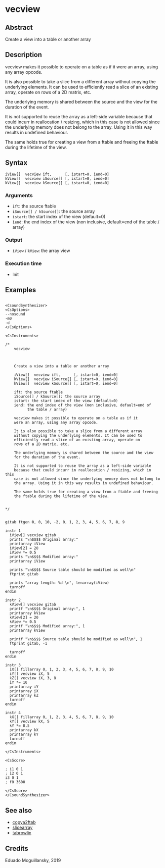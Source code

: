 # vecview

## Abstract

Create a view into a table or another array

## Description

vecview makes it possible to operate on a table as if it
were an array, using any array opcode.

It is also possible to take a slice from a different array
without copying the underlying elements. It can be used to
efficiently read a slice of an existing array, operate on
rows of a 2D matrix, etc.

The underlying memory is shared between the source and the view
for the duration of the event.

It is not supported to reuse the array as a left-side variable
because that could incurr in reallocation / resizing, which in this
case is not allowed since the underlying memory does not belong to
the array. Using it in this way results in undefined behaviour.

The same holds true for creating a view from a ftable and freeing
the ftable during the lifetime of the view.

## Syntax

    iView[]  vecview ift,      [, istart=0, iend=0]
    kView[]  vecview iSource[] [, istart=0, iend=0]
    kView[]  vecview kSource[] [, istart=0, iend=0]

### Arguments

* `ift`: the source ftable
* `iSource[] / kSource[]`: the source array
* `istart`: the start index of the view (default=0)
* `iend`: the end index of the view (non inclusive, default=end of
          the table / array)

### Output

* `iView` / `kView`: the array view

### Execution time

* Init

## Examples

```csound 

<CsoundSynthesizer>
<CsOptions>
--nosound
-m0
-d
</CsOptions>

<CsInstruments>

/*
    vecview



    Create a view into a table or another array

    iView[]  vecview ift,      [, istart=0, iend=0]
    kView[]  vecview iSource[] [, istart=0, iend=0]
    kView[]  vecview kSource[] [, istart=0, iend=0]

    ift: the source ftable
    iSource[] / kSource[]: the source array
    istart: the start index of the view (default=0)
    iend: the end index of the view (non inclusive, default=end of
          the table / array)
        
    vecview makes it possible to operate on a table as if it
    were an array, using any array opcode. 

    It is also possible to take a slice from a different array
    without copying the underlying elements. It can be used to 
    efficiently read a slice of an existing array, operate on
    rows of a 2D matrix, etc.

    The underlying memory is shared between the source and the view
    for the duration of the event.

    It is not supported to reuse the array as a left-side variable
    because that could incurr in reallocation / resizing, which in this
    case is not allowed since the underlying memory does not belong to 
    the array. Using it in this way results in undefined behaviour.

    The same holds true for creating a view from a ftable and freeing 
    the ftable during the lifetime of the view.

    
*/


gitab ftgen 0, 0, 10, -2, 0, 1, 2, 3, 4, 5, 6, 7, 8, 9

instr 1
  iView[] vecview gitab
  prints "\n$$$$ Original array:"
  printarray iView
  iView[2] = 20
  iView *= 0.5
  prints "\n$$$$ Modified array:"
  printarray iView

  prints "\n$$$$ Source table should be modified as well\n"
  ftprint gitab
  
  prints "array length: %d \n", lenarray(iView)
  turnoff
endin

instr 2
  kView[] vecview gitab
  printf "\n$$$$ Original array:", 1
  printarray kView
  kView[2] = 20
  kView *= 0.5
  printf "\n$$$$ Modified array:", 1
  printarray kView

  printf "\n$$$$ Source table should be modified as well\n", 1
  ftprint gitab, -1
  
  turnoff
endin

instr 3 
  iX[] fillarray 0, 1, 2, 3, 4, 5, 6, 7, 8, 9, 10
  iY[] vecview iX, 5
  kZ[] vecview iX, 3, 8
  iY *= 10
  printarray iY
  printarray iX
  printarray kZ
  turnoff
endin

instr 4 
  kX[] fillarray 0, 1, 2, 3, 4, 5, 6, 7, 8, 9, 10
  kY[] vecview kX, 5
  kY *= 0.5
  printarray kX
  printarray kY
  turnoff
endin

</CsInstruments>

<CsScore>

; i1 0 1
; i2 0 1
i3 0 1
; f0 3600

</CsScore>
</CsoundSynthesizer>

```

## See also


* [copya2ftab](https://csound.com/docs/manual/copya2ftab.html)
* [slicearray](https://csound.com/docs/manual/slicearray.html)
* [tabrowlin](https://csound.com/docs/manual/tabrowlin.html)


## Credits

Eduado Moguillansky, 2019
